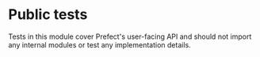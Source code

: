 # Public tests

Tests in this module cover Prefect's user-facing API and should not import any internal modules or test any implementation details.
